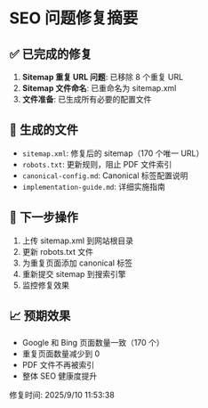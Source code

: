 # SEO 问题修复摘要

## ✅ 已完成的修复
1. **Sitemap 重复 URL 问题**: 已移除 8 个重复 URL
2. **Sitemap 文件命名**: 已重命名为 sitemap.xml
3. **文件准备**: 已生成所有必要的配置文件

## 📁 生成的文件
- `sitemap.xml`: 修复后的 sitemap（170 个唯一 URL）
- `robots.txt`: 更新规则，阻止 PDF 文件索引
- `canonical-config.md`: Canonical 标签配置说明
- `implementation-guide.md`: 详细实施指南

## 🎯 下一步操作
1. 上传 sitemap.xml 到网站根目录
2. 更新 robots.txt 文件
3. 为重复页面添加 canonical 标签
4. 重新提交 sitemap 到搜索引擎
5. 监控修复效果

## 📈 预期效果
- Google 和 Bing 页面数量一致（170 个）
- 重复页面数量减少到 0
- PDF 文件不再被索引
- 整体 SEO 健康度提升

修复时间: 2025/9/10 11:53:38
